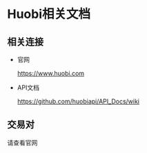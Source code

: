 # Huobi相关文档

## 相关连接

- 官网

    https://www.huobi.com

- API文档

    https://github.com/huobiapi/API_Docs/wiki


## 交易对

请查看官网
